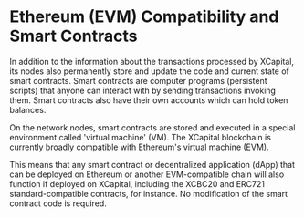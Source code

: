 # Ethereum (EVM) Compatibility and Smart Contracts

In addition to the information about the transactions processed by XCapital, its nodes also permanently store and update the code and current state of smart contracts. Smart contracts are computer programs (persistent scripts) that anyone can interact with by sending transactions invoking them. Smart contracts also have their own accounts which can hold token balances.  

On the network nodes, smart contracts are stored and executed in a special environment called 'virtual machine' (VM). The XCapital blockchain is currently broadly compatible with Ethereum's virtual machine (EVM). 

This means that any smart contract or decentralized application (dApp) that can be deployed on Ethereum or another EVM-compatible chain will also function if deployed on XCapital, including the XCBC20 and ERC721 standard-compatible contracts, for instance. No modification of the smart contract code is required. 
